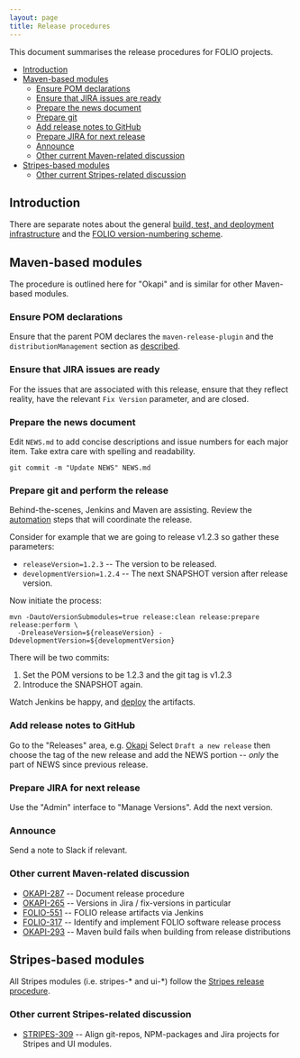 ```yaml
---
layout: page
title: Release procedures
---
```


This document summarises the release procedures for FOLIO projects.

<!-- ../../okapi/doc/md2toc -l 2 -h 3 release-procedures.md -->
* [Introduction](#introduction)
* [Maven-based modules](#maven-based-modules)
    * [Ensure POM declarations](#ensure-pom-declarations)
    * [Ensure that JIRA issues are ready](#ensure-that-jira-issues-are-ready)
    * [Prepare the news document](#prepare-the-news-document)
    * [Prepare git](#prepare-git)
    * [Add release notes to GitHub](#add-release-notes-to-github)
    * [Prepare JIRA for next release](#prepare-jira-for-next-release)
    * [Announce](#announce)
    * [Other current Maven-related discussion](#other-current-maven-related-discussion)
* [Stripes-based modules](#stripes-based-modules)
    * [Other current Stripes-related discussion](#other-current-stripes-related-discussion)

## Introduction

There are separate notes about the general
[build, test, and deployment infrastructure](automation)
and the
[FOLIO version-numbering scheme](http://dev.folio.org/community/contrib-code#version-numbers).

## Maven-based modules

The procedure is outlined here for "Okapi" and is similar for other Maven-based modules.

### Ensure POM declarations

Ensure that the parent POM declares the `maven-release-plugin` and the `distributionManagement`
section as [described](automation).

### Ensure that JIRA issues are ready

For the issues that are associated with this release, ensure that they reflect reality,
have the relevant `Fix Version` parameter, and are closed.

### Prepare the news document

Edit `NEWS.md` to add concise descriptions and issue numbers for each major item.
Take extra care with spelling and readability.

```
git commit -m "Update NEWS" NEWS.md
```

### Prepare git and perform the release

Behind-the-scenes, Jenkins and Maven are assisting.
Review the [automation](automation) steps that will coordinate the release.

Consider for example that we are going to release v1.2.3
so gather these parameters:
* `releaseVersion=1.2.3` -- The version to be released.
* `developmentVersion=1.2.4` -- The next SNAPSHOT version after release version.

Now initiate the process:

```
mvn -DautoVersionSubmodules=true release:clean release:prepare release:perform \
  -DreleaseVersion=${releaseVersion} -DdevelopmentVersion=${developmentVersion}
```

There will be two commits:
1. Set the POM versions to be 1.2.3 and the git tag is v1.2.3
1. Introduce the SNAPSHOT again.

Watch Jenkins be happy, and [deploy](https://jenkins-aws.indexdata.com/job/okapi-release/) the artifacts.

### Add release notes to GitHub

Go to the "Releases" area, e.g.
[Okapi](https://github.com/folio-org/okapi/releases)
Select `Draft a new release` then choose the tag of the new release and add the NEWS portion
-- *only* the part of NEWS since previous release.

### Prepare JIRA for next release

Use the "Admin" interface to "Manage Versions". Add the next version.

### Announce

Send a note to Slack if relevant.

### Other current Maven-related discussion

* [OKAPI-287](https://issues.folio.org/browse/OKAPI-287)
  -- Document release procedure
* [OKAPI-265](https://issues.folio.org/browse/OKAPI-265)
  -- Versions in Jira / fix-versions in particular
* [FOLIO-551](https://issues.folio.org/browse/FOLIO-551)
  -- FOLIO release artifacts via Jenkins
* [FOLIO-317](https://issues.folio.org/browse/FOLIO-317)
  -- Identify and implement FOLIO software release process
* [OKAPI-293](https://issues.folio.org/browse/OKAPI-293)
  -- Maven build fails when building from release distributions

## Stripes-based modules

All Stripes modules (i.e. stripes-* and ui-*) follow the
[Stripes release procedure](https://github.com/folio-org/stripes-core/blob/master/doc/release-procedure.md).

### Other current Stripes-related discussion

* [STRIPES-309](https://issues.folio.org/browse/STRIPES-309)
  -- Align git-repos, NPM-packages and Jira projects for Stripes and UI modules.
